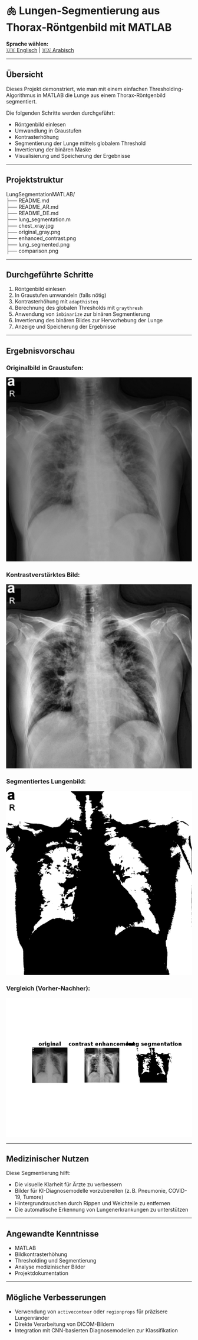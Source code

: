 # 🫁 Lungen-Segmentierung aus Thorax-Röntgenbild mit MATLAB

 **Sprache wählen:**  
[🇺🇸 Englisch](README.md) | [🇸🇦 Arabisch](README_AR.md)

---

## Übersicht

Dieses Projekt demonstriert, wie man mit einem einfachen Thresholding-Algorithmus in MATLAB die Lunge aus einem Thorax-Röntgenbild segmentiert.

Die folgenden Schritte werden durchgeführt:
- Röntgenbild einlesen
- Umwandlung in Graustufen
- Kontrasterhöhung
- Segmentierung der Lunge mittels globalem Threshold
- Invertierung der binären Maske
- Visualisierung und Speicherung der Ergebnisse

---

##  Projektstruktur

LungSegmentationMATLAB/  
├── README.md  
├── README_AR.md  
├── README_DE.md  
├── lung_segmentation.m  
├── chest_xray.jpg  
├── original_gray.png  
├── enhanced_contrast.png  
├── lung_segmented.png  
├── comparison.png  

---

##  Durchgeführte Schritte

1. Röntgenbild einlesen  
2. In Graustufen umwandeln (falls nötig)  
3. Kontrasterhöhung mit `adapthisteq`  
4. Berechnung des globalen Thresholds mit `graythresh`  
5. Anwendung von `imbinarize` zur binären Segmentierung  
6. Invertierung des binären Bildes zur Hervorhebung der Lunge  
7. Anzeige und Speicherung der Ergebnisse  

---

##  Ergebnisvorschau

### Originalbild in Graustufen:
![original](original_gray.png)

### Kontrastverstärktes Bild:
![contrast](enhanced_contrast.png)

### Segmentiertes Lungenbild:
![segmented](lung_segmented.png)

### Vergleich (Vorher-Nachher):
![comparison](comparison.png)

---

##  Medizinischer Nutzen

Diese Segmentierung hilft:
- Die visuelle Klarheit für Ärzte zu verbessern  
- Bilder für KI-Diagnosemodelle vorzubereiten (z. B. Pneumonie, COVID-19, Tumore)  
- Hintergrundrauschen durch Rippen und Weichteile zu entfernen  
- Die automatische Erkennung von Lungenerkrankungen zu unterstützen  

---

##  Angewandte Kenntnisse

- MATLAB  
- Bildkontrasterhöhung  
- Thresholding und Segmentierung  
- Analyse medizinischer Bilder  
- Projektdokumentation  

---

##  Mögliche Verbesserungen

- Verwendung von `activecontour` oder `regionprops` für präzisere Lungenränder  
- Direkte Verarbeitung von DICOM-Bildern  
- Integration mit CNN-basierten Diagnosemodellen zur Klassifikation  
